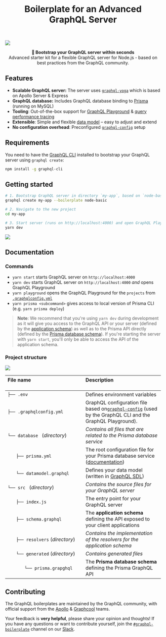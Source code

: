 <h1 align="center"><strong>Boilerplate for an Advanced GraphQL Server</strong></h1>

<br />

![](https://imgur.com/lIi4YrZ.png)

<div align="center"><strong>🚀 Bootstrap your GraphQL server within seconds</strong></div>
<div align="center">Advanced starter kit for a flexible GraphQL server for Node.js - based on best practices from the GraphQL community.</div>

## Features

- **Scalable GraphQL server:** The server uses [`graphql-yoga`](https://github.com/prisma/graphql-yoga) which is based on Apollo Server & Express
- **GraphQL database:** Includes GraphQL database binding to [Prisma](https://www.prismagraphql.com) (running on MySQL)
- **Tooling**: Out-of-the-box support for [GraphQL Playground](https://github.com/prisma/graphql-playground) & [query performance tracing](https://github.com/apollographql/apollo-tracing)
- **Extensible**: Simple and flexible [data model](./database/datamodel.graphql) – easy to adjust and extend
- **No configuration overhead**: Preconfigured [`graphql-config`](https://github.com/prisma/graphql-config) setup

## Requirements

You need to have the [GraphQL CLI](https://github.com/graphql-cli/graphql-cli) installed to bootstrap your GraphQL server using `graphql create`:

```sh
npm install -g graphql-cli
```

## Getting started

```sh
# 1. Bootstrap GraphQL server in directory `my-app`, based on `node-basic` boilerplate
graphql create my-app --boilerplate node-basic

# 2. Navigate to the new project
cd my-app

# 3. Start server (runs on http://localhost:4000) and open GraphQL Playground
yarn dev
```

![](https://imgur.com/hElq68i.png)

## Documentation

### Commands

* `yarn start` starts GraphQL server on `http://localhost:4000`
* `yarn dev` starts GraphQL server on `http://localhost:4000` _and_ opens GraphQL Playground
* `yarn playground` opens the GraphQL Playground for the `projects` from [`.graphqlconfig.yml`](./.graphqlconfig.yml)
* `yarn prisma <subcommand>` gives access to local version of Prisma CLI (e.g. `yarn prisma deploy`)

> **Note**: We recommend that you're using `yarn dev` during development as it will give you access to the GraphQL API or your server (defined by the [application schema](./src/schema.graphql)) as well as to the Prisma API directly (defined by the [Prisma database schema](./generated/prisma.graphql)). If you're starting the server with `yarn start`, you'll only be able to access the API of the application schema.

### Project structure

![](https://imgur.com/95faUsa.png)

| File name 　　　　　　　　　　　　　　| Description 　　　　　　　　<br><br>|
| :--  | :--         |
| `├── .env` | Defines environment variables |
| `├── .graphqlconfig.yml` | GraphQL configuration file based on[`graphql-config`](https://github.com/prisma/graphql-config) (used by the GraphQL CLI and the GraphQL Playground).|
| `└── database ` (_directory_) | _Contains all files that are related to the Prisma database service_ |\
| `　　├── prisma.yml` | The root configuration file for your Prisma database service ([documentation](https://www.prismagraphql.com/docs/reference/prisma.yml/overview-and-example-foatho8aip)) |
| `　　└── datamodel.graphql` | Defines your data model (written in [GraphQL SDL](https://blog.graph.cool/graphql-sdl-schema-definition-language-6755bcb9ce51)) |
| `└── src ` (_directory_) | _Contains the source files for your GraphQL server_ |
| `　　├── index.js` | The entry point for your GraphQL server |
| `　　├── schema.graphql` | The **application schema** defining the API exposed to your client applications  |
| `　　├── resolvers` (_directory_) | _Contains the implementation of the resolvers for the application schema_ |
| `　　└── generated` (_directory_) | _Contains generated files_ |
| `　　　　└── prisma.grapghql` | The **Prisma database schema** defining the Prisma GraphQL API  |

## Contributing

The GraphQL boilerplates are maintained by the GraphQL community, with official support from the [Apollo](https://dev-blog.apollodata.com) & [Graphcool](https://blog.graph.cool/) teams.

Your feedback is **very helpful**, please share your opinion and thoughts! If you have any questions or want to contribute yourself, join the [`#graphql-boilerplate`](https://graphcool.slack.com/messages/graphql-boilerplate) channel on our [Slack](https://graphcool.slack.com/).